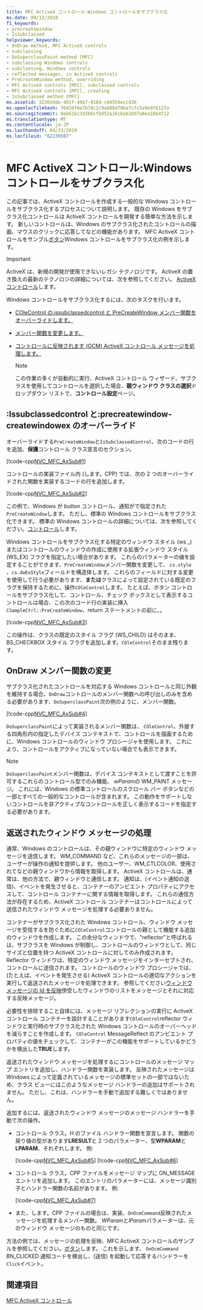 ```yaml
---
title: MFC ActiveX コントロール:Windows コントロールをサブクラス化
ms.date: 09/12/2018
f1_keywords:
- precreatewindow
- IsSubclassed
helpviewer_keywords:
- OnDraw method, MFC ActiveX controls
- subclassing
- DoSuperclassPaint method [MFC]
- subclassing Windows controls
- subclassing, Windows controls
- reflected messages, in ActiveX controls
- PreCreateWindow method, overriding
- MFC ActiveX controls [MFC], subclassed controls
- MFC ActiveX controls [MFC], creating
- IsSubclassed method [MFC]
ms.assetid: 3236d4de-401f-49b7-918d-c84559ecc426
ms.openlocfilehash: 7042df6e7b7dc2c9a608470ba7cfc5a9e9f6127a
ms.sourcegitcommit: 0ab61bc3d2b6cfbd52a16c6ab2b97a8ea1864f12
ms.translationtype: MT
ms.contentlocale: ja-JP
ms.lasthandoff: 04/23/2019
ms.locfileid: "62239507"
---
```

# <a name="mfc-activex-controls-subclassing-a-windows-control"></a>MFC ActiveX コントロール:Windows コントロールをサブクラス化

この記事では、ActiveX コントロールを作成する一般的な Windows コントロールをサブクラス化するプロセスについて説明します。 既存の Windows をサブクラス化コントロールは ActiveX コントロールを開発する簡単な方法を示します。 新しいコントロールは、Windows のサブクラス化されたコントロールの描画、マウスのクリックに応答してなどの機能があります。 MFC ActiveX コントロールをサンプル[ボタン](../overview/visual-cpp-samples.md)Windows コントロールをサブクラス化の例を示します。

>[!IMPORTANT]
> ActiveX は、新規の開発が使用できないレガシ テクノロジです。 ActiveX の置き換えの最新のテクノロジの詳細については、次を参照してください。 [ActiveX コントロール](activex-controls.md)します。

Windows コントロールをサブクラス化するには、次のタスクを行います。

- [COleControl の:issubclassedcontrol と PreCreateWindow メンバー関数をオーバーライドします。](#_core_overriding_issubclassedcontrol_and_precreatewindow)

- [メンバー関数を変更します。](#_core_modifying_the_ondraw_member_function)

- [コントロールに反映されます (OCM) ActiveX コントロール メッセージを処理します。](#_core_handling_reflected_window_messages)

   > [!NOTE]
   > この作業の多くが自動的に実行、ActiveX コントロール ウィザード、サブクラスを使用してコントロールを選択した場合、**親ウィンドウ クラスの選択**ドロップダウン リストで、**コントロール設定**ページ。

##  <a name="_core_overriding_issubclassedcontrol_and_precreatewindow"></a> :Issubclassedcontrol と:precreatewindow-createwindowex のオーバーライド

オーバーライドする`PreCreateWindow`と`IsSubclassedControl`、次のコードの行を追加、**保護**コントロール クラス宣言のセクション。

[!code-cpp[NVC_MFC_AxSub#1](../mfc/codesnippet/cpp/mfc-activex-controls-subclassing-a-windows-control_1.h)]

コントロールの実装ファイル内 (します。CPP) では、次の 2 つのオーバーライドされた関数を実装するコードの行を追加します。

[!code-cpp[NVC_MFC_AxSub#2](../mfc/codesnippet/cpp/mfc-activex-controls-subclassing-a-windows-control_2.cpp)]

この例で、Windows が button コントロール、通知がで指定された`PreCreateWindow`します。 ただし、標準の Windows コントロールをサブクラス化できます。 標準の Windows コントロールの詳細については、次を参照してください。[コントロール](../mfc/controls-mfc.md)します。

Windows コントロールをサブクラス化する特定のウィンドウ スタイル (ws _) またはコントロールのウィンドウの作成に使用する拡張ウィンドウ スタイル (WS_EX) フラグを指定したい場合があります。 これらのパラメーターの値を設定することができます、`PreCreateWindow`メンバー関数を変更して、 `cs.style` 、`cs.dwExStyle`フィールドを構造体します。 これらのフィールドに対する変更を使用して行う必要があります、**または**クラスによって設定されている既定のフラグを保持するために、操作`COleControl`します。 たとえば、ボタン コントロールをサブクラス化して、コントロール、チェック ボックスとして表示するコントロールは場合、この次のコード行の実装に挿入`CSampleCtrl::PreCreateWindow`、return ステートメントの前に、。

[!code-cpp[NVC_MFC_AxSub#3](../mfc/codesnippet/cpp/mfc-activex-controls-subclassing-a-windows-control_3.cpp)]

この操作は、クラスの既定のスタイル フラグ (WS_CHILD) はそのまま、BS_CHECKBOX スタイル フラグを追加します。`COleControl`そのまま残ります。

##  <a name="_core_modifying_the_ondraw_member_function"></a> OnDraw メンバー関数の変更

サブクラス化されたコントロールを対応する Windows コントロールと同じ外観を維持する場合、`OnDraw`コントロールのメンバー関数への呼び出しのみを含める必要があります、`DoSuperclassPaint`次の例のように、メンバー関数。

[!code-cpp[NVC_MFC_AxSub#4](../mfc/codesnippet/cpp/mfc-activex-controls-subclassing-a-windows-control_4.cpp)]

`DoSuperclassPaint`によって実装されるメンバー関数は、 `COleControl`、外接する四角形内の指定したデバイス コンテキストで、コントロールを描画するために、Windows コントロールのウィンドウ プロシージャを使用します。 これにより、コントロールをアクティブになっていない場合でも表示できます。

> [!NOTE]
>  `DoSuperclassPaint`メンバー関数は、デバイス コンテキストとして渡すことを許可するこれらのコントロール型でのみ機能、 *wParam*の WM_PAINT メッセージ。 これには、Windows の標準コントロールのスクロール バー ボタンなどの一部とすべての一般的なコントロールが含まれます。 この動作をサポートしないコントロールを非アクティブなコントロールを正しく表示するコードを指定する必要があります。

##  <a name="_core_handling_reflected_window_messages"></a> 返送されたウィンドウ メッセージの処理

通常、Windows のコントロールは、その親ウィンドウに特定のウィンドウ メッセージを送信します。 WM_COMMAND など、これらのメッセージの一部は、ユーザーが操作の通知を提供します。 他のユーザー、WM_CTLCOLOR、使用されてなどの親ウィンドウから情報を取得します。 ActiveX コントロールは、通常は、他の方法で、親ウィンドウと通信します。 通知は、(イベント通知の送信)、イベントを発生させると、コンテナーのアンビエント プロパティにアクセスして、コントロール コンテナーに関する情報を取得します。 これらの通信方法が存在するため、ActiveX コントロール コンテナーはコントロールによって送信されたウィンドウ メッセージを処理する必要ありません。

コンテナーがサブクラス化された Windows コントロール、ウィンドウ メッセージを受信するを防ぐために`COleControl`コントロールの親として機能する追加のウィンドウを作成します。 この余分なウィンドウで、"reflector"と呼ばれるは、サブクラスを Windows が制御し、コントロールのウィンドウとして、同じサイズと位置を持つ ActiveX コントロールに対してのみ作成されます。 Reflector ウィンドウは、特定のウィンドウ メッセージをインターセプトされ、コントロールに送信されます。 コントロールのウィンドウ プロシージャでは、(たとえば、イベントを発生させる) ActiveX コントロールの適切なアクションを実行して返送されたメッセージを処理できます。 参照してください[ウィンドウ メッセージの Id を反映](../mfc/reflected-window-message-ids.md)傍受したウィンドウのリストをメッセージとそれに対応する反映メッセージ。

必要性を排除すること自体には、メッセージ リフレクションの実行に ActiveX コントロール コンテナーを設計することがあります`COleControl`reflector ウィンドウと実行時のサブクラス化された Windows コントロールのオーバーヘッドを減らすことを作成します。 `COleControl` MessageReflect のアンビエント プロパティの値をチェックして、コンテナーがこの機能をサポートしているかどうかを検出した**TRUE**します。

返送されたウィンドウ メッセージを処理するにコントロールのメッセージ マップ エントリを追加し、ハンドラー関数を実装します。 反映されたメッセージは Windows によって定義されているメッセージの標準セットの一部ではないため、クラス ビューにはこのようなメッセージ ハンドラーの追加はサポートされません。 ただし、これは、ハンドラーを手動で追加する難しくではありません。

追加するには、返送されたウィンドウ メッセージのメッセージ ハンドラーを手動で次の操作。

- コントロール クラス。H のファイル ハンドラー関数を宣言します。 関数の戻り値の型があります**LRESULT**と 2 つのパラメーター、型**WPARAM**と**LPARAM**、それぞれします。 例:

   [!code-cpp[NVC_MFC_AxSub#5](../mfc/codesnippet/cpp/mfc-activex-controls-subclassing-a-windows-control_5.h)]
    [!code-cpp[NVC_MFC_AxSub#6](../mfc/codesnippet/cpp/mfc-activex-controls-subclassing-a-windows-control_6.h)]

- コントロール クラス。CPP ファイルをメッセージ マップに ON_MESSAGE エントリを追加します。 このエントリのパラメーターには、メッセージ識別子とハンドラー関数の名前があります。 例:

   [!code-cpp[NVC_MFC_AxSub#7](../mfc/codesnippet/cpp/mfc-activex-controls-subclassing-a-windows-control_7.cpp)]

- また、します。CPP ファイルの場合は、実装、`OnOcmCommand`反映されたメッセージを処理するメンバー関数。 *WParam*と*lParam*パラメーターは、元のウィンドウ メッセージのものと同じです。

方法の例では、メッセージの処理を反映、MFC ActiveX コントロールのサンプルを参照してください。[ボタン](../overview/visual-cpp-samples.md)します。 これを示します、 `OnOcmCommand` BN_CLICKED 通知コードを検出し、(送信) を起動して応答するハンドラーを`Click`イベント。

## <a name="see-also"></a>関連項目

[MFC ActiveX コントロール](../mfc/mfc-activex-controls.md)
